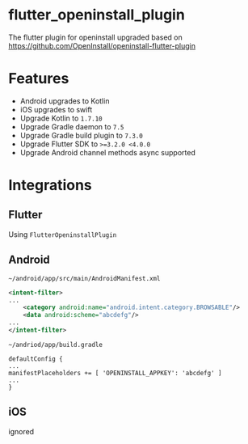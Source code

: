 # flutter_openinstall_plugin
The flutter plugin for openinstall upgraded based on https://github.com/OpenInstall/openinstall-flutter-plugin

# Features
- Android upgrades to Kotlin
- iOS upgrades to swift
- Upgrade Kotlin to `1.7.10`
- Upgrade Gradle daemon to `7.5`
- Upgrade Gradle build plugin to `7.3.0`
- Upgrade Flutter SDK to `>=3.2.0 <4.0.0`
- Upgrade Android channel methods async supported

# Integrations

Flutter
--
Using `FlutterOpeninstallPlugin`

Android
--

`~/android/app/src/main/AndroidManifest.xml`
```xml
<intent-filter>
...
    <category android:name="android.intent.category.BROWSABLE"/>
    <data android:scheme="abcdefg"/>
...
</intent-filter>
```

`~/andriod/app/build.gradle`
```
defaultConfig {
...
manifestPlaceholders += [ 'OPENINSTALL_APPKEY': 'abcdefg' ]
...
}
```

iOS
--
ignored
